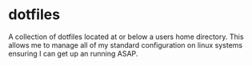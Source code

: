 # dotfiles
A collection of dotfiles located at or below a users home directory. This allows me to manage all of my standard configuration on linux systems ensuring I can get up an running ASAP.
